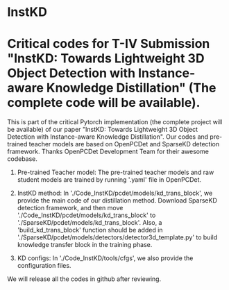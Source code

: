 # InstKD
# Critical codes for T-IV Submission "InstKD: Towards Lightweight 3D Object Detection with Instance-aware Knowledge Distillation" (The complete code will be available).

This is part of the critical Pytorch implementation (the complete project will be available) of our paper "InstKD: Towards Lightweight 3D Object Detection with Instance-aware Knowledge Distillation". Our codes and pre-trained teacher models are based on OpenPCDet and SparseKD detection framework. Thanks OpenPCDet Development Team for their awesome codebase.

1. Pre-trained Teacher model: The pre-trained teacher models and raw student models are trained by running '.yaml' file in OpenPCDet.

2. InstKD method: In './Code_InstKD/pcdet/models/kd_trans_block', we provide the main code of our distillation method. 
Download SparseKD detection framework, and then move './Code_InstKD/pcdet/models/kd_trans_block' to './SparseKD/pcdet/models/kd_trans_block'. Also, a 'build_kd_trans_block' function should be added in './SparseKD/pcdet/models/detectors/detector3d_template.py' to build knowledge transfer block in the training phase.

3. KD configs: In './Code_InstKD/tools/cfgs', we also provide the configuration files.

We will release all the codes in github after reviewing.
